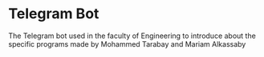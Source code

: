 # Telegram Bot
 The Telegram bot used in the faculty of Engineering to introduce about the specific programs made by Mohammed Tarabay and Mariam Alkassaby
